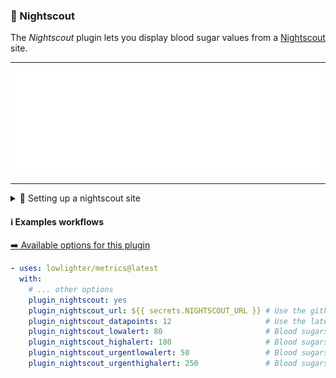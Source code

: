 ### 💉 Nightscout

The *Nightscout* plugin lets you display blood sugar values from a [Nightscout](http://nightscout.info) site.

<table>
  <td align="center">
    <img src="https://github.com/legoandmars/legoandmars/blob/master/metrics.plugin.nightscout.svg">
    <img width="900" height="1" alt="">
  </td>
</table>

<details>
<summary>💬 Setting up a nightscout site</summary>

The [nightscout website](http://www.nightscout.info/) details how to self-host a nightscout site. Check out the instructions there.

</details>

#### ℹ️ Examples workflows

[➡️ Available options for this plugin](metadata.yml)

```yaml
- uses: lowlighter/metrics@latest
  with:
    # ... other options
    plugin_nightscout: yes
    plugin_nightscout_url: ${{ secrets.NIGHTSCOUT_URL }} # Use the github actions "NIGHTSCOUT_URL" secret as your nightscout site
    plugin_nightscout_datapoints: 12                     # Use the latest 12 blood sugar datapoints to create a graph
    plugin_nightscout_lowalert: 80                       # Blood sugars below 80 will be considered low
    plugin_nightscout_highalert: 180                     # Blood sugars above 180 will be considered high
    plugin_nightscout_urgentlowalert: 50                 # Blood sugars below 50 will be considered urgently low
    plugin_nightscout_urgenthighalert: 250               # Blood sugars above 250 will be considered urgently high
```